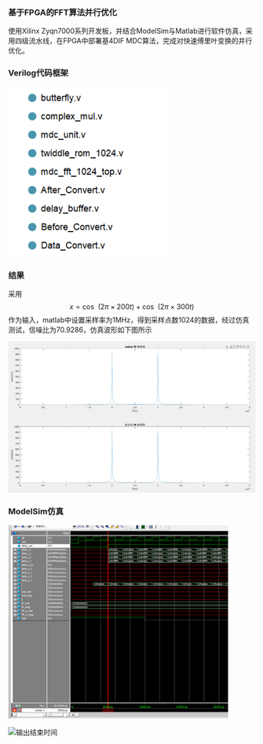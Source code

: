 ### 基于FPGA的FFT算法并行优化

使用Xilinx Zyqn7000系列开发板，并结合ModelSim与Matlab进行软件仿真，采用四级流水线，在FPGA中部署基4DIF MDC算法，完成对快速傅里叶变换的并行优化。

### Verilog代码框架

![image-20240223155248927](README.assets/image-20240223155248927.png)



### 结果

采用$$
x=\cos \!\:(2\pi \times 200\mathrm{ }t)+\cos \!\:(2\pi \times 300\mathrm{ }t)
$$作为输入，matlab中设置采样率为1MHz，得到采样点数1024的数据，经过仿真测试，信噪比为70.9286，仿真波形如下图所示

![第一组matlab FFT计算频谱图（上）、流水线 FFT计算频谱图（下）](README.assets/image-20240223155600279.png)

### ModelSim仿真

![输入开始时间](README.assets/image-20240223155702122.png)

![输出结束时间](简历.assets/image-20240223155730465.png)